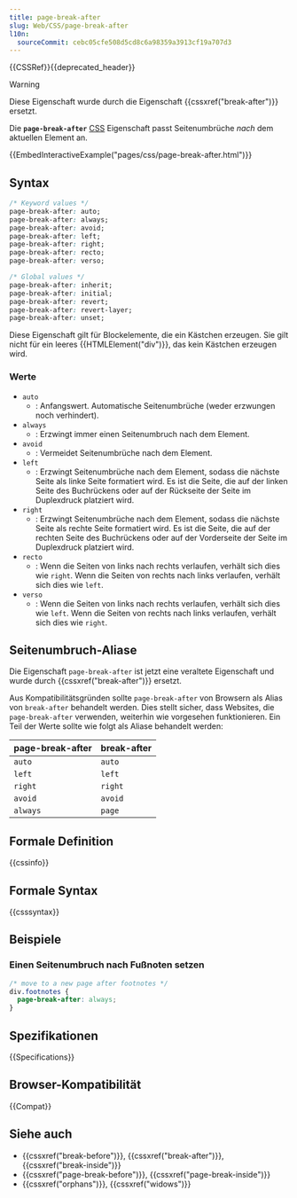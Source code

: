 ```yaml
---
title: page-break-after
slug: Web/CSS/page-break-after
l10n:
  sourceCommit: cebc05cfe508d5cd8c6a98359a3913cf19a707d3
---
```


{{CSSRef}}{{deprecated_header}}

> [!WARNING]
> Diese Eigenschaft wurde durch die Eigenschaft {{cssxref("break-after")}} ersetzt.

Die **`page-break-after`** [CSS](/de/docs/Web/CSS) Eigenschaft passt Seitenumbrüche _nach_ dem aktuellen Element an.

{{EmbedInteractiveExample("pages/css/page-break-after.html")}}

## Syntax

```css
/* Keyword values */
page-break-after: auto;
page-break-after: always;
page-break-after: avoid;
page-break-after: left;
page-break-after: right;
page-break-after: recto;
page-break-after: verso;

/* Global values */
page-break-after: inherit;
page-break-after: initial;
page-break-after: revert;
page-break-after: revert-layer;
page-break-after: unset;
```

Diese Eigenschaft gilt für Blockelemente, die ein Kästchen erzeugen. Sie gilt nicht für ein leeres {{HTMLElement("div")}}, das kein Kästchen erzeugen wird.

### Werte

- `auto`
  - : Anfangswert. Automatische Seitenumbrüche (weder erzwungen noch verhindert).
- `always`
  - : Erzwingt immer einen Seitenumbruch nach dem Element.
- `avoid`
  - : Vermeidet Seitenumbrüche nach dem Element.
- `left`
  - : Erzwingt Seitenumbrüche nach dem Element, sodass die nächste Seite als linke Seite formatiert wird. Es ist die Seite, die auf der linken Seite des Buchrückens oder auf der Rückseite der Seite im Duplexdruck platziert wird.
- `right`
  - : Erzwingt Seitenumbrüche nach dem Element, sodass die nächste Seite als rechte Seite formatiert wird. Es ist die Seite, die auf der rechten Seite des Buchrückens oder auf der Vorderseite der Seite im Duplexdruck platziert wird.
- `recto`
  - : Wenn die Seiten von links nach rechts verlaufen, verhält sich dies wie `right`. Wenn die Seiten von rechts nach links verlaufen, verhält sich dies wie `left`.
- `verso`
  - : Wenn die Seiten von links nach rechts verlaufen, verhält sich dies wie `left`. Wenn die Seiten von rechts nach links verlaufen, verhält sich dies wie `right`.

## Seitenumbruch-Aliase

Die Eigenschaft `page-break-after` ist jetzt eine veraltete Eigenschaft und wurde durch {{cssxref("break-after")}} ersetzt.

Aus Kompatibilitätsgründen sollte `page-break-after` von Browsern als Alias von `break-after` behandelt werden. Dies stellt sicher, dass Websites, die `page-break-after` verwenden, weiterhin wie vorgesehen funktionieren. Ein Teil der Werte sollte wie folgt als Aliase behandelt werden:

| page-break-after | break-after |
| ---------------- | ----------- |
| `auto`           | `auto`      |
| `left`           | `left`      |
| `right`          | `right`     |
| `avoid`          | `avoid`     |
| `always`         | `page`      |

## Formale Definition

{{cssinfo}}

## Formale Syntax

{{csssyntax}}

## Beispiele

### Einen Seitenumbruch nach Fußnoten setzen

```css
/* move to a new page after footnotes */
div.footnotes {
  page-break-after: always;
}
```

## Spezifikationen

{{Specifications}}

## Browser-Kompatibilität

{{Compat}}

## Siehe auch

- {{cssxref("break-before")}}, {{cssxref("break-after")}}, {{cssxref("break-inside")}}
- {{cssxref("page-break-before")}}, {{cssxref("page-break-inside")}}
- {{cssxref("orphans")}}, {{cssxref("widows")}}
